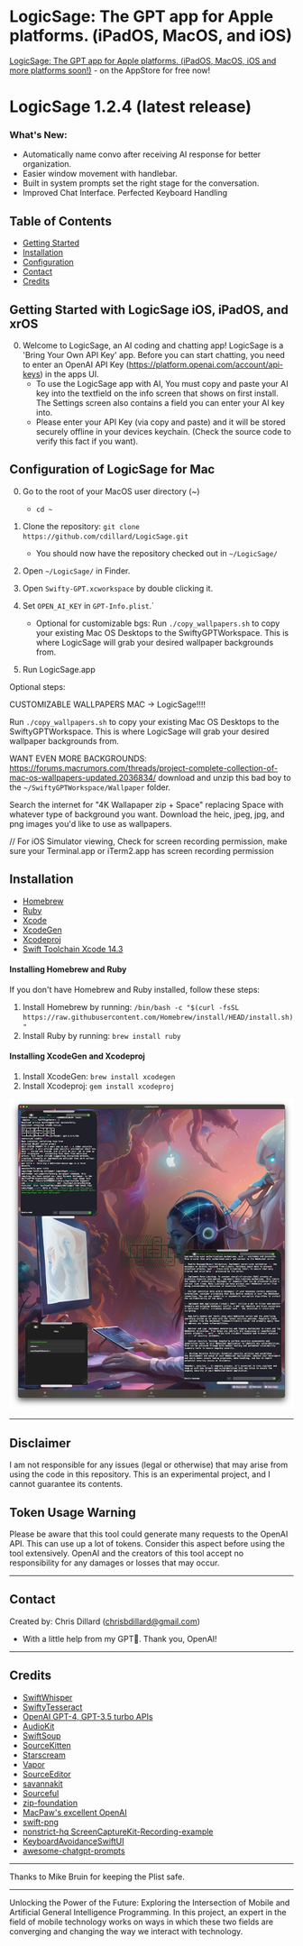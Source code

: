 
# LogicSage: The GPT app for Apple platforms. (iPadOS, MacOS, and iOS) 

[LogicSage: The GPT app for Apple platforms. (iPadOS, MacOS, iOS and more platforms soon!)](https://apps.apple.com/us/app/logicsage/id6448485441) - on the AppStore for free now!

# LogicSage 1.2.4 (latest release)
### What's New:
- Automatically name convo after receiving AI response for better organization.
- Easier window movement with handlebar.
- Built in system prompts set the right stage for the conversation.
- Improved Chat Interface. Perfected Keyboard Handling

## Table of Contents
- [Getting Started](#getting-started)
- [Installation](#installation)
- [Configuration](#configuration)
- [Contact](#contact)
- [Credits](#credits)

## Getting Started with LogicSage iOS, iPadOS, and xrOS

0. Welcome to LogicSage, an AI coding and chatting app! LogicSage is a 'Bring Your Own API Key' app. Before you can start chatting, you need to enter an OpenAI API Key (https://platform.openai.com/account/api-keys) in the apps UI. 
	- To use the LogicSage app with AI, You must copy and paste your AI key into the textfield on the info screen that shows on first install. The Settings screen also contains a field you can enter your AI key into.
    - Please enter your API Key (via copy and paste) and it will be stored securely offline in your devices keychain. (Check the source code to verify this fact if you want).



## Configuration of LogicSage for Mac

0. Go to the root of your MacOS user directory (~)
	- `cd ~`
1. Clone the repository: `git clone https://github.com/cdillard/LogicSage.git`
	- You should now have the repository checked out in `~/LogicSage/`
2. Open `~/LogicSage/` in Finder.
3. Open `Swifty-GPT.xcworkspace` by double clicking it.
4. Set `OPEN_AI_KEY` in `GPT-Info.plist`.`

	- Optional for customizable bgs: Run `./copy_wallpapers.sh` to copy your existing Mac OS Desktops to the SwiftyGPTWorkspace. This is where LogicSage will grab your desired wallpaper backgrounds from.

5. Run LogicSage.app


Optional steps:

CUSTOMIZABLE WALLPAPERS MAC -> LogicSage!!!!

Run `./copy_wallpapers.sh` to copy your existing Mac OS Desktops to the SwiftyGPTWorkspace. This is where LogicSage will grab your desired wallpaper backgrounds from.

WANT EVEN MORE BACKGROUNDS: https://forums.macrumors.com/threads/project-complete-collection-of-mac-os-wallpapers-updated.2036834/ download and unzip this bad boy to the `~/SwiftyGPTWorkspace/Wallpaper` folder.

Search the internet for "4K Wallapaper zip + Space" replacing Space with whatever type of background you want. Download the heic, jpeg, jpg, and png images you'd like to use as wallpapers.

// For iOS Simulator viewing, Check for screen recording permission, make sure your Terminal.app or iTerm2.app has screen recording permission

## Installation
- [Homebrew](https://brew.sh/)
- [Ruby](https://www.ruby-lang.org/en/)
- [Xcode](https://developer.apple.com/xcode/)
- [XcodeGen](https://github.com/yonaskolb/XcodeGen)
- [Xcodeproj](https://github.com/CocoaPods/Xcodeproj)
- [Swift Toolchain Xcode 14.3](https://www.swift.org/download/)

#### Installing Homebrew and Ruby
If you don't have Homebrew and Ruby installed, follow these steps:
1. Install Homebrew by running: `/bin/bash -c "$(curl -fsSL https://raw.githubusercontent.com/Homebrew/install/HEAD/install.sh)"`
2. Install Ruby by running: `brew install ruby`

#### Installing XcodeGen and Xcodeproj
1. Install XcodeGen: `brew install xcodegen`
2. Install Xcodeproj: `gem install xcodeproj`

![LogicSage for Mac](LogicSageForMacOS.png)


---
## Disclaimer
I am not responsible for any issues (legal or otherwise) that may arise from using the code in this repository. This is an experimental project, and I cannot guarantee its contents.

## Token Usage Warning
Please be aware that this tool could generate many requests to the OpenAI API. This can use up a lot of tokens. Consider this aspect before using the tool extensively. OpenAI and the creators of this tool accept no responsibility for any damages or losses that may occur.

---

## Contact
Created by: Chris Dillard (chrisbdillard@gmail.com)

- With a little help from my GPT🤖. Thank you, OpenAI!

---
## Credits

- [SwiftWhisper](https://github.com/exPHAT/SwiftWhisper)
- [SwiftyTesseract](https://github.com/SwiftyTesseract/SwiftyTesseract)
- [OpenAI GPT-4, GPT-3.5 turbo APIs](https://www.openai.com)
- [AudioKit](https://github.com/AudioKit/AudioKit)
- [SwiftSoup](https://github.com/scinfu/SwiftSoup)
- [SourceKitten](https://github.com/jpsim/SourceKitten)
- [Starscream](https://github.com/daltoniam/Starscream)
- [Vapor](https://github.com/vapor/vapor)
- [SourceEditor](https://github.com/louisdh/source-editor)
- [savannakit](https://github.com/louisdh/savannakit)
- [Sourceful](https://github.com/twostraws/Sourceful)
- [zip-foundation](https://github.com/weichsel/ZIPFoundation)
- [MacPaw's excellent OpenAI](https://github.com/MacPaw/OpenAI)
- [swift-png](https://github.com/kelvin13/swift-png)
- [nonstrict-hq ScreenCaptureKit-Recording-example](https://github.com/nonstrict-hq/ScreenCaptureKit-Recording-example/)
- [KeyboardAvoidanceSwiftUI](https://github.com/V8tr/KeyboardAvoidanceSwiftUI)
- [awesome-chatgpt-prompts](https://github.com/f/awesome-chatgpt-prompts)
---
Thanks to Mike Bruin for keeping the Plist safe.

---
Unlocking the Power of the Future: Exploring the Intersection of Mobile and Artificial General Intelligence Programming. In this project, an expert in the field of mobile technology works on ways in which these two fields are converging and changing the way we interact with technology.